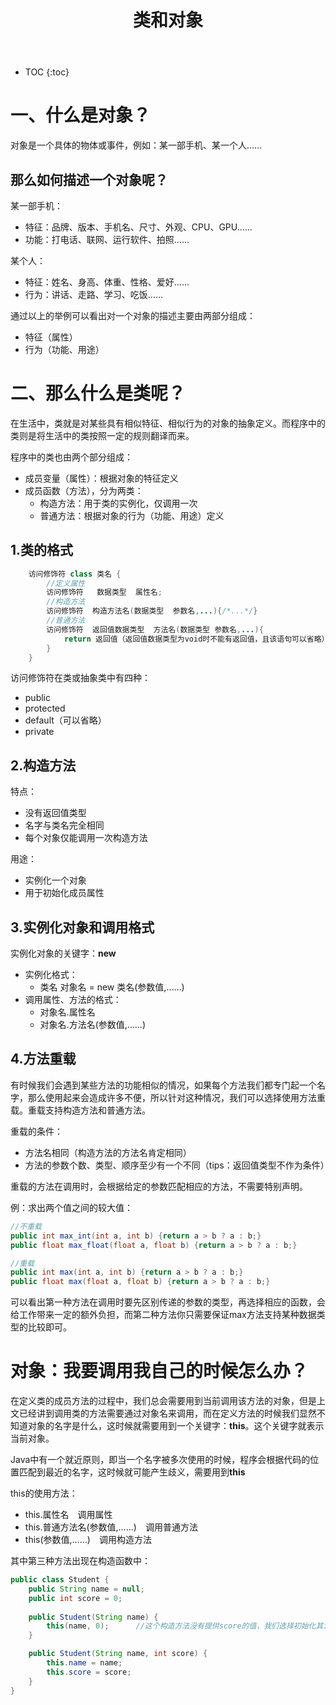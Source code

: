 ﻿---
layout: post
title: 类和对象
tags: Java
categories: tech-Java
---

* TOC 
{:toc}

# 一、什么是对象？

对象是一个具体的物体或事件，例如：某一部手机、某一个人……

## 那么如何描述一个对象呢？

某一部手机：
- 特征：品牌、版本、手机名、尺寸、外观、CPU、GPU……
- 功能：打电话、联网、运行软件、拍照……

某个人：
- 特征：姓名、身高、体重、性格、爱好……
- 行为：讲话、走路、学习、吃饭……

通过以上的举例可以看出对一个对象的描述主要由两部分组成：
- 特征（属性）
- 行为（功能、用途）

# 二、那么什么是类呢？

在生活中，类就是对某些具有相似特征、相似行为的对象的抽象定义。而程序中的类则是将生活中的类按照一定的规则翻译而来。

程序中的类也由两个部分组成：
- 成员变量（属性）：根据对象的特征定义
- 成员函数（方法），分为两类：
	- 构造方法：用于类的实例化，仅调用一次
	- 普通方法：根据对象的行为（功能、用途）定义

## 1.类的格式

```java
	访问修饰符 class 类名 {
		//定义属性
		访问修饰符   数据类型  属性名;
		//构造方法
		访问修饰符  构造方法名(数据类型  参数名,...){/*...*/}
		//普通方法
		访问修饰符  返回值数据类型  方法名(数据类型 参数名,...){
			return 返回值（返回值数据类型为void时不能有返回值，且该语句可以省略）；
		}
	}
```

访问修饰符在类或抽象类中有四种：
- public
- protected
- default（可以省略）
- private

## 2.构造方法

特点：
- 没有返回值类型
- 名字与类名完全相同
- 每个对象仅能调用一次构造方法

用途：
- 实例化一个对象
- 用于初始化成员属性

## 3.实例化对象和调用格式

实例化对象的关键字：**new**
- 实例化格式：
	- 类名 对象名 = new 类名(参数值,……)
- 调用属性、方法的格式：
	- 对象名.属性名
	- 对象名.方法名(参数值,……)

## 4.方法重载

有时候我们会遇到某些方法的功能相似的情况，如果每个方法我们都专门起一个名字，那么使用起来会造成许多不便，所以针对这种情况，我们可以选择使用方法重载。重载支持构造方法和普通方法。

重载的条件：
- 方法名相同（构造方法的方法名肯定相同）
- 方法的参数个数、类型、顺序至少有一个不同（tips：返回值类型不作为条件）

重载的方法在调用时，会根据给定的参数匹配相应的方法，不需要特别声明。

例：求出两个值之间的较大值：

```java
//不重载
public int max_int(int a, int b) {return a > b ? a : b;}
public float max_float(float a, float b) {return a > b ? a : b;}

//重载
public int max(int a, int b) {return a > b ? a : b;}
public float max(float a, float b) {return a > b ? a : b;}
```

可以看出第一种方法在调用时要先区别传递的参数的类型，再选择相应的函数，会给工作带来一定的额外负担，而第二种方法你只需要保证max方法支持某种数据类型的比较即可。

# 对象：我要调用我自己的时候怎么办？

在定义类的成员方法的过程中，我们总会需要用到当前调用该方法的对象，但是上文已经讲到调用类的方法需要通过对象名来调用，而在定义方法的时候我们显然不知道对象的名字是什么，这时候就需要用到一个关键字：**this**。这个关键字就表示当前对象。

Java中有一个就近原则，即当一个名字被多次使用的时候，程序会根据代码的位置匹配到最近的名字，这时候就可能产生歧义，需要用到**this**

this的使用方法：
- this.属性名&emsp;调用属性
- this.普通方法名(参数值,……)&emsp;调用普通方法
- this(参数值,……)&emsp;调用构造方法

其中第三种方法出现在构造函数中：

```java
public class Student {
	public String name = null;
	public int score = 0;
	
	public Student(String name) {
		this(name, 0);		//这个构造方法没有提供score的值，我们选择初始化其为0，并通过调用另一个构造函数来实现
	}

	public Student(String name, int score) {
		this.name = name;
		this.score = score;
	}
}
```